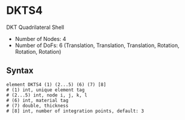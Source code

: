 # DKTS4

DKT Quadrilateral Shell

* Number of Nodes: 4
* Number of DoFs: 6 (Translation, Translation, Translation, Rotation, Rotation, Rotation)

## Syntax

```
element DKTS4 (1) (2...5) (6) (7) [8]
# (1) int, unique element tag
# (2...5) int, node i, j, k, l
# (6) int, material tag
# (7) double, thickness
# [8] int, number of integration points, default: 3
```
